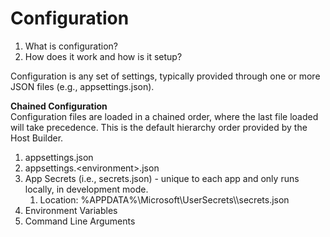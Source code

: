﻿# Configuration

1. What is configuration?
2. How does it work and how is it setup?

Configuration is any set of settings, typically provided through one or more JSON files (e.g., appsettings.json).

**Chained Configuration**  
Configuration files are loaded in a chained order, where the last file loaded will take precedence. This is the default hierarchy order provided by the Host Builder.

1. appsettings.json
2. appsettings.\<environment>.json
3. App Secrets (i.e., secrets.json) - unique to each app and only runs locally, in development mode.
    1. Location: %APPDATA%\Microsoft\UserSecrets\\<user-secrets-id>\secrets.json
4. Environment Variables
5. Command Line Arguments
